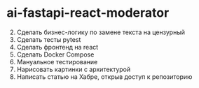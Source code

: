 # ai-fastapi-react-moderator
2. Сделать бизнес-логику по замене текста на цензурный
3. Сделать тесты pytest
4. Сделать фронтенд на react
5. Сделать Docker Compose
6. Мануальное тестирование
7. Нарисовать картинки с архитектурой
8. Написать статью на Хабре, открыв доступ к репозиторию
